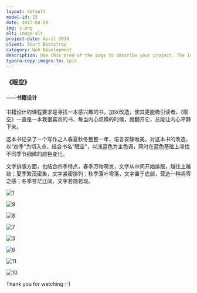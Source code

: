 ```yaml
---
layout: default
modal-id: 15
date: 2017-04-28
img: s.png
alt: image-alt
project-date: April 2014
client: Start Bootstrap
category: Web Development
description: Use this area of the page to describe your project. The icon above is part of a free icon set by <a href="https://sellfy.com/p/8Q9P/jV3VZ/">Flat Icons</a>. On their website, you can download their free set with 16 icons, or you can purchase the entire set with 146 icons for only $12!
typora-copy-images-to: ipic
---
```


### 《眠空》

#### ——书籍设计



书籍设计的课程要求是寻找一本感兴趣的书，加以改造，使其更能吸引读者。《眠空》一直是一本我很喜欢的书，每当内心烦躁的时候，就翻开它，总能让内心平静下来。

这本书记录了一个写作之人春夏秋冬整整一年，语言安静唯美。对这本书的改造，以“四季”为切入点，结合书名“眠空”，以浅蓝色为主色调，同时在蓝色基础上寻找不同季节细微的颜色变化。

文字排版方面，也结合四季特点，春季万物萌发，文字从中间开始排版，越往上越疏；夏季繁茂密集，文字紧密排列；秋季落叶零落，文字置于底部，营造一种凋零之感；冬季苍茫辽阔，文字若隐若现。





![1](http://ww2.sinaimg.cn/large/006tNc79gy1ff8jxbopxdj30jq0d2goz.jpg)

![9](http://ww1.sinaimg.cn/large/006tNc79gy1ff8jys4p6oj30jq0d5dk9.jpg)

![8](http://ww1.sinaimg.cn/large/006tNc79gy1ff8jz0r9mpj30jq0cjq66.jpg)

![7](http://ww4.sinaimg.cn/large/006tNc79gy1ff8jzjdir8j30jq0d5dk6.jpg)

![3](http://ww3.sinaimg.cn/large/006tNc79gy1ff8jyjebpmj30jq0d5wjh.jpg)

![6](http://ww2.sinaimg.cn/large/006tNc79gy1ff8jylh4nwj30jq0d5qan.jpg)

![11](http://ww1.sinaimg.cn/large/006tNc79gy1ff8jzdt6b8j30jq0d5n3l.jpg)

![10](http://ww2.sinaimg.cn/large/006tNc79gy1ff8jzoo3plj30jq0d5n1h.jpg)











Thank you for watching  :-)

